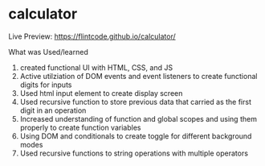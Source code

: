# calculator

Live Preview: https://flintcode.github.io/calculator/


What was Used/learned

1. created functional UI with HTML, CSS, and JS
2. Active utilziation of DOM events and event listeners  to create functional digits for inputs
3. Used html input element to create display screen
4. Used recursive function to store previous data that carried as the first digit in an operation
5. Increased understanding of function and global scopes and using them properly to create function variables
6. Using DOM and conditionals to create toggle for different background modes
7. Used recursive functions to string operations with multiple operators


